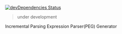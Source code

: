 [![devDependencies Status](https://david-dm.org/valaxy/inc-peg-parser/dev-status.svg?style=flat-square)](https://david-dm.org/valaxy/inc-peg-parser?type=dev)

> under development

Incremental Parsing Expression Parser(PEG) Generator
